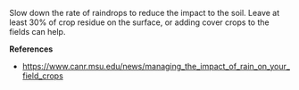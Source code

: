 Slow down the rate of raindrops to reduce the impact to the soil. Leave at least 30% of crop residue on the surface, or adding cover crops to the fields can help.

**References**

- https://www.canr.msu.edu/news/managing_the_impact_of_rain_on_your_field_crops